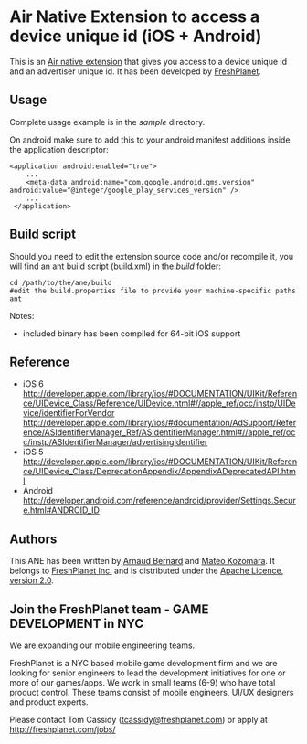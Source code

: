 Air Native Extension to access a device unique id (iOS + Android)
======================================

This is an [Air native extension](http://www.adobe.com/devnet/air/native-extensions-for-air.html) that gives you access to a device unique id and an advertiser unique id. It has been developed by [FreshPlanet](http://freshplanet.com).

Usage
---------

Complete usage example is in the *sample* directory.

On android make sure to add this to your android manifest additions inside the application descriptor:

    
    <application android:enabled="true">
        ...
        <meta-data android:name="com.google.android.gms.version" android:value="@integer/google_play_services_version" />
        ...
     </application>
    

Build script
---------

Should you need to edit the extension source code and/or recompile it, you will find an ant build script (build.xml) in the *build* folder:

    cd /path/to/the/ane/build
    #edit the build.properties file to provide your machine-specific paths
    ant

    
Notes:
* included binary has been compiled for 64-bit iOS support

Reference
------

- iOS 6 http://developer.apple.com/library/ios/#DOCUMENTATION/UIKit/Reference/UIDevice_Class/Reference/UIDevice.html#//apple_ref/occ/instp/UIDevice/identifierForVendor
http://developer.apple.com/library/ios/#documentation/AdSupport/Reference/ASIdentifierManager_Ref/ASIdentifierManager.html#//apple_ref/occ/instp/ASIdentifierManager/advertisingIdentifier
- iOS 5 http://developer.apple.com/library/ios/#DOCUMENTATION/UIKit/Reference/UIDevice_Class/DeprecationAppendix/AppendixADeprecatedAPI.html
- Android http://developer.android.com/reference/android/provider/Settings.Secure.html#ANDROID_ID

Authors
------

This ANE has been written by [Arnaud Bernard](https://github.com/arnobern) and [Mateo Kozomara](mateo.kozomara@gmail.com). It belongs to [FreshPlanet Inc.](http://freshplanet.com) and is distributed under the [Apache Licence, version 2.0](http://www.apache.org/licenses/LICENSE-2.0).


Join the FreshPlanet team - GAME DEVELOPMENT in NYC
------

We are expanding our mobile engineering teams.

FreshPlanet is a NYC based mobile game development firm and we are looking for senior engineers to lead the development initiatives for one or more of our games/apps. We work in small teams (6-9) who have total product control.  These teams consist of mobile engineers, UI/UX designers and product experts.


Please contact Tom Cassidy (tcassidy@freshplanet.com) or apply at http://freshplanet.com/jobs/
